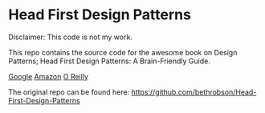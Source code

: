 # Head First Design Patterns

Disclaimer: This code is not my work.

This repo contains the source code for the awesome book on Design Patterns; Head First Design Patterns: A Brain-Friendly Guide.

[Google](https://www.google.com/search?q=head+first+design+patterns) [Amazon](https://www.amazon.com/Head-First-Design-Patterns-Brain-Friendly/dp/0596007124)  [O Reilly](http://shop.oreilly.com/product/9780596007126.do)

The original repo can be found here:
https://github.com/bethrobson/Head-First-Design-Patterns
